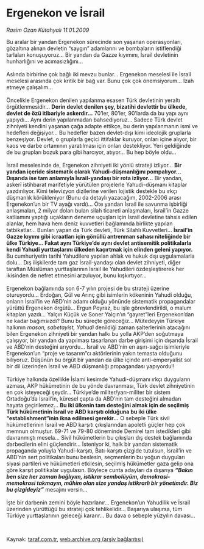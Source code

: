 # Ergenekon ve İsrail

*Rasim Ozan Kütahyalı 11.01.2009*

<div class="taraf_structure_2col_1zq">
<div class="margen_n">



 <p>Bu aralar bir yandan Ergenekon sürecinde son yaşanan operasyonları, gözaltına alınan devletin “saygın” adamlarını ve bombaların istiflendiği tarlaları konuşuyoruz... Bir yandan da Gazze kıyımını, İsrail devletinin hunharlığını ve acımasızlığını... <br/><br/>Aslında birbirine çok bağlı iki mevzu bunlar... Ergenekon meselesi ile İsrail meselesi arasında çok kritik bir bağ var. Bunu çok çok önemsiyorum... İzah etmeye çalışalım... <br/><br/>Öncelikle Ergenekon denilen yapılanma esasen Türk devletinin yeraltı örgütlenmesidir... <b>Derin devlet denilen şey, bizatihi devlettir bu ülkede, devlet de özü itibariyle askerdir...</b> 70’ler, 80’ler, 90’larda da bu yapı aynı yapıydı... Aynı derin yapılanmadan bahsediyoruz... Sadece Türk devlet zihniyeti kendini yaşanan çağa adapte ettikçe, bu derin yapılanmanın ismi ve hedefleri değişiyor... Bu hedefler bazen devlet-dışı kimi ideolojik gruplarla benzeşiyor. Devlet, o gruplarla geçici ittifaklar kuruyor, onları içine alıyor, bir kaos ve darbe ortamının yaratılması için onları destekliyor. Yeri geldiğinde de bu grupları bozuk para gibi harcıyor, atıyor... Bu hep böyle oldu... <br/><br/>İsrail meselesinde de, Ergenekon zihniyeti iki yönlü strateji izliyor... <b>Bir yandan içeride sistematik olarak Yahudi-düşmanlığını pompalıyor... Dışarıda ise tam anlamıyla İsrail-yandaşı bir rota izliyor...</b> Bir yandan, askerî istihbarat marifetiyle yürütülen projelerle Yahudi-düşmanı kitaplar yazdırılıyor. Kimi televizyon dizilerine verilen lojistik destekle bu ırkçı düşmanlık körükleniyor (Bunu da detaylı yazacağım, 2002-2006 arası Ergenekon’un bir TV ayağı vardı)... Öte yandan İsrail ile savunma işbirliği anlaşmaları, 2 milyar doları bulan silah ticareti anlaşmaları, İsrail’in Gazze katliamını yaptığı uçakların deneme uçuşları için İsrail devletine tahsis edilen alanlar, hem hava hem deniz kuvvetleri bağlamında birlikte yapılan tatbikatlar... Bunları yapan da Türk devleti, Türk Silahlı Kuvvetleri... <b>İsrail’in Gazze kıyımı gibi icraatları için gönüllü antrenman sahası niteliğinde bir ülke Türkiye... Fakat aynı Türkiye’de aynı devlet antisemitik politikalarla kendi Yahudi yurttaşlarını ülkeden kaçırtmak için elinden geleni yapıyor.</b> Bu cumhuriyetin tarihi Yahudilere yapılan ahlak ve hukuk dışı uygulamalarla dolu... Dış ilişkilerde tam gaz İsrail-yandaşı olan devlet zihniyeti, diğer taraftan Müslüman yurttaşlarının İsrail ile Yahudileri özdeşleştirerek her ikisinden de nefret etmesini arzuluyor, bunu kışkırtıyor... <br/><br/>Ergenekon bağlamında son 6-7 yılın projesi de bu strateji üzerine oturuyordu... Erdoğan, Gül ve Arınç gibi isimlerin kökeninin Yahudi olduğu, onların İsrail’in ve ABD’nin adamı olduğu yönünde sistematik propagandalar yürüttü Ergenekon örgütü... Ergun Poyraz, bu işle görevlendirildi, o malum kitapları yazdı... Yalçın Küçük ve Soner Yalçın’ın “gayret”leri Ergenekon’dan ne kadar bağımsızdı? Bunu bu süreçte göreceğiz... Mütedeyyin Türkiye halkının <i>mason, sabetayist, Yahudi</i> denildiği zaman şalterlerinin atacağını bilen Ergenekon zihniyeti bir yandan halkı bu yolla AKP’den soğutmaya çalışıyor, bir yandan da yapılması tasarlanan darbe girişimi için dışarıda İsrail ve ABD’nin desteğini arıyordu... İsrail ve ABD’nin en aşırı-sağcı isimleriyle Ergenekon’un “proje ve tasarım”cı aktörlerinin yakın temasta olduğunu biliyoruz. Düşünün bu örgüt bir yandan da ülke içinde anti-emperyalist sol bir dil üzerinden İsrail ve ABD düşmanlığı propagandası yapıyordu!! <br/><br/>Türkiye halkında özellikle İslami kesimde Yahudi-düşmanı ırkçı duyguların azması, AKP hükümetinin de bu yönde davranması, Türk devlet zihniyetinin en çok isteyeceği şeydir... Türkiye’de militer/yarı-militer bir sistem Ortadoğu’da İsrail’in, küresel çapta da ABD’nin tam desteğini almadan hayata geçirilemez... <b>Bu iki ülkenin tam desteğini almak için de seçilmiş Türk hükümetinin İsrail ve ABD karşıtı olduğuna bu iki ülke “establishment”inin ikna edilmesi gerekir...</b> O sebeple Türk sivil hükümetlerinin İsrail ve ABD karşıtı çıkışlarından apoletli güçler hep çok memnun olmuştur. 69-71 ve 79-80 döneminde Demirel tam istedikleri gibi davranmıştı mesela... Sivil hükümetlerin bu çıkışları dış destek bağlamında darbecilerin elini güçlendirir... İsteniyor ki, halk bir yandan sistematik propaganda yoluyla Yahudi-karşıtı, Batı-karşıtı çizgide tutulsun, İsrail’in ve ABD’nin sert politikaları bunu beslesin, seçmenlerin bu yoğun duyguları siyasi partileri ve hükümetleri etkilesin, seçilmiş hükümetler gaza gelip ona göre karşıt politikalar uygulasın. Böylece cunta adayları da dışarıya <b><i>“Bakın ben size her zaman bağlıyım, istikrar sembolüyüm, demokrasi-memokrasi takmayın, mühim olan size yandaş istikrarlı bir yönetimdir. Biz bu çizgideyiz”</i></b> mesajını versin... <br/><br/>İşte bir darbenin zemini böyle hazırlanır... Ergenekon’un Yahudilik ve İsrail üzerinden yürüttüğü bu strateji çok tehlikelidir... Başarıya ulaşırsa, tüm Türkiye yurttaşlarının geleceği kararır... Bu dava o sebeple yüzyılın davası...</p>

<br/>


<div id="taraf_not">
</div>

</div>


</div>

Kaynak: [taraf.com.tr](http://taraf.com.tr:80/makale/3496.htm), [web.archive.org (arşiv bağlantısı)](http://web.archive.org/web/20090205140521/http://taraf.com.tr:80/makale/3496.htm)
